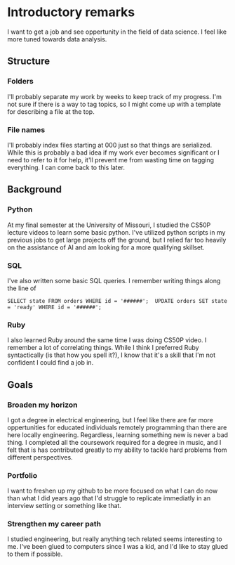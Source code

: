 # Introductory remarks

I want to get a job and see oppertunity in the field of data science. I feel like more tuned towards data analysis. 

## Structure

### Folders 

I'll probably separate my work by weeks to keep track of my progress. I'm not sure if there is a way to tag topics, so I might come up with a template for describing a file at the top. 

### File names

I'll probably index files starting at 000 just so that things are serialized. While this is probably a bad idea if my work ever becomes significant or I need to refer to it for help, it'll prevent me from wasting time on tagging everything. I can come back to this later.

## Background 

### Python 

At my final semester at the University of Missouri, I studied the CS50P lecture videos to learn some basic python. I've utilized python scripts in my previous jobs to get large projects off the ground, but I relied far too heavily on the assistance of AI and am looking for a more qualifying skillset.

### SQL 

I've also written some basic SQL queries. I remember writing things along the line of 

`
SELECT state FROM orders WHERE id = '######'; 
UPDATE orders SET state = 'ready' WHERE id = '######';
`

### Ruby 

I also learned Ruby around the same time I was doing CS50P video. I remember a lot of correlating things. While I think I preferred Ruby syntactically (is that how you spell it?), I know that it's a skill that I'm not confident I could find a job in. 

## Goals

### Broaden my horizon

I got a degree in electrical engineering, but I feel like there are far more oppertunities for educated individuals remotely programming than there are here locally engineering. Regardless, learning something new is never a bad thing. I completed all the coursework required for a degree in music, and I felt that is has contributed greatly to my ability to tackle hard problems from different perspectives.

### Portfolio

I want to freshen up my github to be more focused on what I can do now than what I did years ago that I'd struggle to replicate immediatly in an interview setting or something like that. 

### Strengthen my career path

I studied engineering, but really anything tech related seems interesting to me. I've been glued to computers since I was a kid, and I'd like to stay glued to them if possible.

